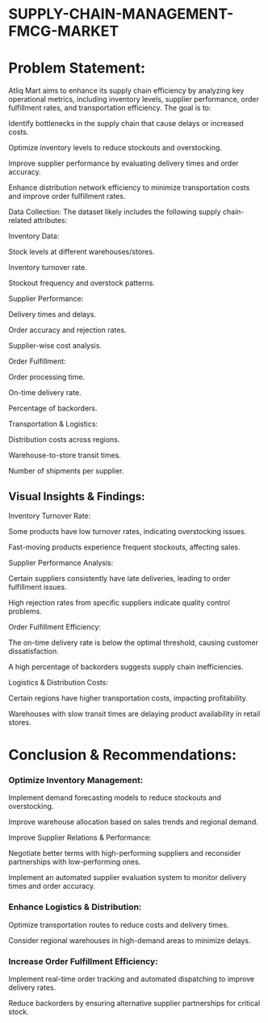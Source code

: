 # SUPPLY-CHAIN-MANAGEMENT-FMCG-MARKET

# Problem Statement:
Atliq Mart aims to enhance its supply chain efficiency by analyzing key operational metrics, including inventory levels, supplier performance, order fulfillment rates, and transportation efficiency. The goal is to:

Identify bottlenecks in the supply chain that cause delays or increased costs.

Optimize inventory levels to reduce stockouts and overstocking.

Improve supplier performance by evaluating delivery times and order accuracy.

Enhance distribution network efficiency to minimize transportation costs and improve order fulfillment rates.

Data Collection:
The dataset likely includes the following supply chain-related attributes:

Inventory Data:

Stock levels at different warehouses/stores.

Inventory turnover rate.

Stockout frequency and overstock patterns.

Supplier Performance:

Delivery times and delays.

Order accuracy and rejection rates.

Supplier-wise cost analysis.

Order Fulfillment:

Order processing time.

On-time delivery rate.

Percentage of backorders.

Transportation & Logistics:

Distribution costs across regions.

Warehouse-to-store transit times.

Number of shipments per supplier.

## Visual Insights & Findings:
Inventory Turnover Rate:

Some products have low turnover rates, indicating overstocking issues.

Fast-moving products experience frequent stockouts, affecting sales.

Supplier Performance Analysis:

Certain suppliers consistently have late deliveries, leading to order fulfillment issues.

High rejection rates from specific suppliers indicate quality control problems.

Order Fulfillment Efficiency:

The on-time delivery rate is below the optimal threshold, causing customer dissatisfaction.

A high percentage of backorders suggests supply chain inefficiencies.

Logistics & Distribution Costs:

Certain regions have higher transportation costs, impacting profitability.

Warehouses with slow transit times are delaying product availability in retail stores.

# Conclusion & Recommendations:
### Optimize Inventory Management:

Implement demand forecasting models to reduce stockouts and overstocking.

Improve warehouse allocation based on sales trends and regional demand.

Improve Supplier Relations & Performance:

Negotiate better terms with high-performing suppliers and reconsider partnerships with low-performing ones.

Implement an automated supplier evaluation system to monitor delivery times and order accuracy.

### Enhance Logistics & Distribution:

Optimize transportation routes to reduce costs and delivery times.

Consider regional warehouses in high-demand areas to minimize delays.

### Increase Order Fulfillment Efficiency:

Implement real-time order tracking and automated dispatching to improve delivery rates.

Reduce backorders by ensuring alternative supplier partnerships for critical stock.
